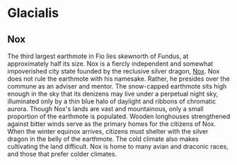 # Glacialis

## Nox

The third largest earthmote in Fio lies skewnorth of Fundus, at approximately half its size. Nox is a fiercly independent and somewhat impoverished city state founded by the reclusive silver dragon, [Nox](). Nox does not rule the earthmote with his namesake. Rather, he presides over the commune as an adviser and mentor. The snow-capped earthmote sits high enough in the sky that its denizens may live under a perpetual night sky, illuminated only by a thin blue halo of daylight and ribbons of chromatic aurora. Though Nox's lands are vast and mountainous, only a small proportion of the earthmote is populated. Wooden longhouses strengthened against bitter winds serve as the primary homes for the citizens of Nox. When the winter equinox arrives, citizens must shelter with the silver dragon in the belly of the earthmote. The cold climate also makes cultivating the land difficult. Nox is home to many avian and draconic races, and those that prefer colder climates.
